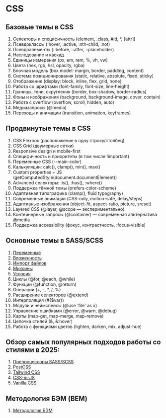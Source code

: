 # CSS

## Базовые темы в CSS

1. Селекторы и специфичность (element, .class, #id, *, [attr])
2. Псевдоклассы (:hover, :active, :nth-child, :not)
3. Псевдоэлементы (::before, ::after, ::placeholder)
4. Наследование и каскад
5. Единицы измерения (px, em, rem, %, vh, vw)
6. Цвета (hex, rgb, hsl, opacity, rgba)
7. Блочная модель (box model: margin, border, padding, content)
8. Система позиционирования (static, relative, absolute, fixed, sticky)
9. Отображение (display: block, inline, flex, grid, none)
10. Работа со шрифтами (font-family, font-size, line-height)
11. Границы, тени, скругления (border, box-shadow, border-radius)
12. Фоны и изображения (background, background-image, cover, contain)
13. Работа с overflow (overflow, scroll, hidden, auto)
14. Медиазапросы (@media)
15. Переходы и анимации (transition, animation, keyframes)

## Продвинутые темы в CSS

1. CSS Flexbox (расположение в одну строку/столбец)
2. CSS Grid (двумерные сетки)
3. Responsive design и mobile-first
4. Специфичность и приоритеты (в том числе !important)
5. Переменные CSS (--main-color)
6. Калькуляции: calc(), clamp(), min(), max()
7. Custom properties + JS (getComputedStyle(document.documentElement))
8. Advanced селекторы: :is(), :has(), :where()
9. Поддержка тёмной темы (prefers-color-scheme)
10. Адаптивная типографика (clamp(), fluid typography)
11. Современные анимации (CSS-only, motion-safe, delay/steps)
12. Адаптивные изображения (object-fit, aspect-ratio, picture, srcset)
13. Layered CSS (@layer, @scope — экспериментально)
14. Контейнерные запросы (@container) — современная альтернатива @media
15. Поддержка accessibility (фокус, контрастность, :focus-visible)

## Основные темы в SASS/SCSS

1. [Переменные](3.%20Основные%20темы%20в%20SASS/1.%20Переменные.md)
2. [Вложенность](3.%20Основные%20темы%20в%20SASS/2.%20Вложенность.md)
3. [Импорт файлов](3.%20Основные%20темы%20в%20SASS/3.%20Импорт%20файлов.md)
4. [Миксины](3.%20Основные%20темы%20в%20SASS/4.%20Миксины.md)
5. [Условия](3.%20Основные%20темы%20в%20SASS/5.%20Условия.md)
6. Циклы (@for, @each, @while)
7. Функции (@function, @return)
8. Операции (+, -, *, /, %)
9. Расширение селекторов (@extend)
10. Интерполяция (#{$var})
11. Модули и неймспейсы (@use 'file' as x)
12. Управление ошибками (@error, @warn, @debug)
13. Карты (map-get, map-merge, map-remove)
14. Цепочка стилей (&, &:hover)
15. Работа с функциями цветов (lighten, darken, mix, adjust-hue)

## Обзор самых популярных подходов работы со стилями в 2025:

1. [Препроцессоры SASS/SCSS](4.%20Обзор%20подходов/1.%20SASS%20(SCSS).md)
2. [PostCSS](4.%20Обзор%20подходов/2.%20PostCSS.md)
3. [Tailwind CSS](4.%20Обзор%20подходов/3.%20Taiwind%20CSS.md)
4. [CSS-in-JS](4.%20Обзор%20подходов/4.%20CSS-in-JS.md)
5. [Vanilla CSS](4.%20Обзор%20подходов/5.%20Vanilla%20CSS.md)

## Методология БЭМ (BEM)

1. [Методология БЭМ](5.%20БЭМ/1.%20Методология%20БЭМ.md)